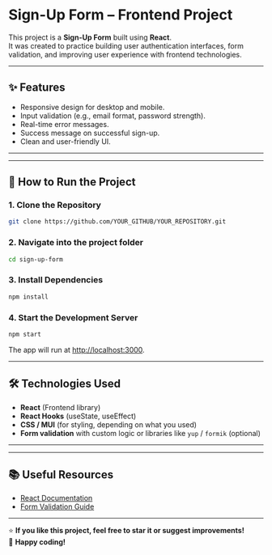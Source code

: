 
# Sign-Up Form – Frontend Project

This project is a **Sign-Up Form** built using **React**.  
It was created to practice building user authentication interfaces, form validation, and improving user experience with frontend technologies.

---

## ✨ Features

- Responsive design for desktop and mobile.
- Input validation (e.g., email format, password strength).
- Real-time error messages.
- Success message on successful sign-up.
- Clean and user-friendly UI.

---


---

## 🚀 How to Run the Project

### 1. Clone the Repository

```bash
git clone https://github.com/YOUR_GITHUB/YOUR_REPOSITORY.git
```

### 2. Navigate into the project folder

```bash
cd sign-up-form
```

### 3. Install Dependencies

```bash
npm install
```

### 4. Start the Development Server

```bash
npm start
```

The app will run at [http://localhost:3000](http://localhost:3000).

---

## 🛠 Technologies Used

- **React** (Frontend library)
- **React Hooks** (useState, useEffect)
- **CSS / MUI** (for styling, depending on what you used)
- **Form validation** with custom logic or libraries like `yup` / `formik` (optional)

---



---

## 📚 Useful Resources

- [React Documentation](https://react.dev/)
- [Form Validation Guide](https://react.dev/learn/capturing-and-validating-user-input)

---

⭐ **If you like this project, feel free to star it or suggest improvements!**  
🚀 **Happy coding!**

